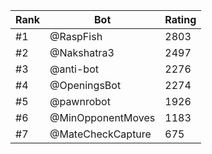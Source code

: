 Rank|Bot|Rating
---|---|---
#1|@RaspFish|2803
#2|@Nakshatra3|2497
#3|@anti-bot|2276
#4|@OpeningsBot|2274
#5|@pawnrobot|1926
#6|@MinOpponentMoves|1183
#7|@MateCheckCapture|675
